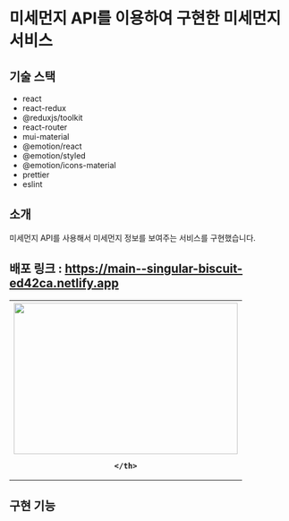 # 미세먼지 API를 이용하여 구현한 미세먼지 서비스

## 기술 스택 
- react
- react-redux
- @reduxjs/toolkit
- react-router
- mui-material
- @emotion/react
- @emotion/styled
- @emotion/icons-material
- prettier
- eslint

## 소개 
미세먼지 API를 사용해서 미세먼지 정보를 보여주는 서비스를 구현했습니다. 

##  배포 링크 : https://main--singular-biscuit-ed42ca.netlify.app


<div align="center">
<table>
  <tr>
    <th>
      <div>
        <img src="https://user-images.githubusercontent.com/56331400/228398306-0ed0bf49-3afc-4de7-80b2-613f1dc8b8a7.png" width="400" height="270" />
      </div>

    </th>
  </tr>
</table>
</div>

## 구현 기능 


